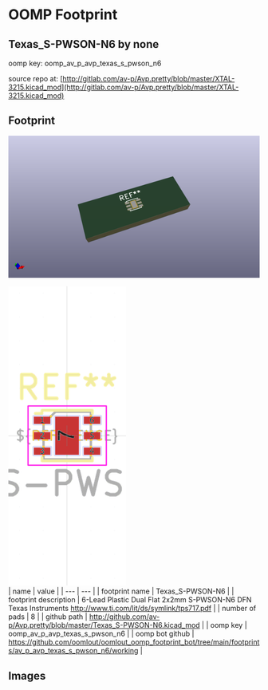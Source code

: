 # OOMP Footprint  
## Texas_S-PWSON-N6  by none  
  
oomp key: oomp_av_p_avp_texas_s_pwson_n6  
  
source repo at: [http://gitlab.com/av-p/Avp.pretty/blob/master/XTAL-3215.kicad_mod](http://gitlab.com/av-p/Avp.pretty/blob/master/XTAL-3215.kicad_mod)  
## Footprint  
  
[![working_kicad_pcb_3d.png](working_kicad_pcb_3d_600.png)](working_kicad_pcb_3d.png)  
  
[![working.png](working_600.png)](working.png)  
| name | value | 
| --- | --- | 
| footprint name | Texas_S-PWSON-N6 | 
| footprint description | 6-Lead Plastic Dual Flat 2x2mm S-PWSON-N6 DFN Texas Instruments http://www.ti.com/lit/ds/symlink/tps717.pdf | 
| number of pads | 8 | 
| github path | http://github.com/av-p/Avp.pretty/blob/master/Texas_S-PWSON-N6.kicad_mod | 
| oomp key | oomp_av_p_avp_texas_s_pwson_n6 | 
| oomp bot github | https://github.com/oomlout/oomlout_oomp_footprint_bot/tree/main/footprints/av_p_avp_texas_s_pwson_n6/working | 
## Images  
